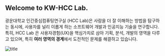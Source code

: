 ## Welcome to KW-HCC Lab.

광운대학교 인간중심컴퓨팅연구실 (HCC Lab)은 사람을 더 잘 이해하는 방법을 탐구하는 동시에, 사용자를 널리 이롭게 하는 소프트웨어 개발과 인공지능 기술을 연구합니다. 특히, HCC Lab 은 사용자경험(UX)을 핵심가치로 삼아 기획, 분석, 개발의 영역을 다루고 있으며, 특히 **여러 영역의 경계**에서 도전적인 문제를 해결하고 있습니다.

![title](https://lh6.googleusercontent.com/KCSxJcNoPyFNnG91q7qMsJn41IwjSOLEn2M9yGbOHV9lcERbpn5-8RZOPvkgzNKB9kZ-a9LEianJ15OBeWGGlT5VfIuQl_nYfQAo5oa95tkDgMIemRmENED3pBgzpvfsDw=w1280)   



